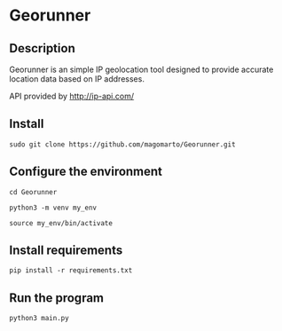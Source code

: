 # Georunner

## Description
Georunner is an simple IP geolocation tool designed to provide accurate location data based on IP addresses. 

API provided by http://ip-api.com/

## Install
```
sudo git clone https://github.com/magomarto/Georunner.git
```
## Configure the environment
``` 
cd Georunner
``` 
``` 
python3 -m venv my_env
```
```
source my_env/bin/activate
```
## Install requirements
```
pip install -r requirements.txt
```

## Run the program
```
python3 main.py
```
